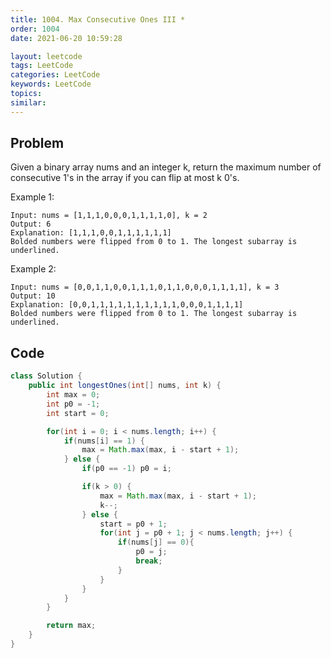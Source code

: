 ```yaml
---
title: 1004. Max Consecutive Ones III *
order: 1004
date: 2021-06-20 10:59:28

layout: leetcode
tags: LeetCode
categories: LeetCode
keywords: LeetCode
topics:
similar:
---
```


## Problem

Given a binary array nums and an integer k, return the maximum number of consecutive 1's in the array if you can flip at most k 0's.

Example 1:

```
Input: nums = [1,1,1,0,0,0,1,1,1,1,0], k = 2
Output: 6
Explanation: [1,1,1,0,0,1,1,1,1,1,1]
Bolded numbers were flipped from 0 to 1. The longest subarray is underlined.
```

Example 2:

```
Input: nums = [0,0,1,1,0,0,1,1,1,0,1,1,0,0,0,1,1,1,1], k = 3
Output: 10
Explanation: [0,0,1,1,1,1,1,1,1,1,1,1,0,0,0,1,1,1,1]
Bolded numbers were flipped from 0 to 1. The longest subarray is underlined.
```

## Code

```java
class Solution {
    public int longestOnes(int[] nums, int k) {
        int max = 0;
        int p0 = -1;
        int start = 0;

        for(int i = 0; i < nums.length; i++) {
            if(nums[i] == 1) {
                max = Math.max(max, i - start + 1);
            } else {
                if(p0 == -1) p0 = i;

                if(k > 0) {
                    max = Math.max(max, i - start + 1);
                    k--;
                } else {
                    start = p0 + 1;
                    for(int j = p0 + 1; j < nums.length; j++) {
                        if(nums[j] == 0){
                            p0 = j;
                            break;
                        }
                    }
                }
            }
        }

        return max;
    }
}
```

